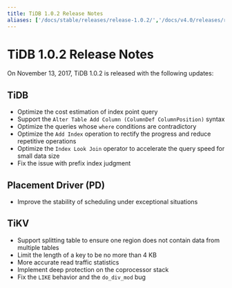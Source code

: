 ```yaml
---
title: TiDB 1.0.2 Release Notes
aliases: ['/docs/stable/releases/release-1.0.2/','/docs/v4.0/releases/release-1.0.2/','/docs/stable/releases/102/']
---
```


# TiDB 1.0.2 Release Notes

On November 13, 2017, TiDB 1.0.2 is released with the following updates:

## TiDB

- Optimize the cost estimation of index point query
- Support the `Alter Table Add Column (ColumnDef ColumnPosition)` syntax
- Optimize the queries whose `where` conditions are contradictory
- Optimize the `Add Index` operation to rectify the progress and reduce repetitive operations
- Optimize the `Index Look Join` operator to accelerate the query speed for small data size
- Fix the issue with prefix index judgment

## Placement Driver (PD)

- Improve the stability of scheduling under exceptional situations

## TiKV

- Support splitting table to ensure one region does not contain data from multiple tables
- Limit the length of a key to be no more than 4 KB
- More accurate read traffic statistics
- Implement deep protection on the coprocessor stack
- Fix the `LIKE` behavior and the `do_div_mod` bug
